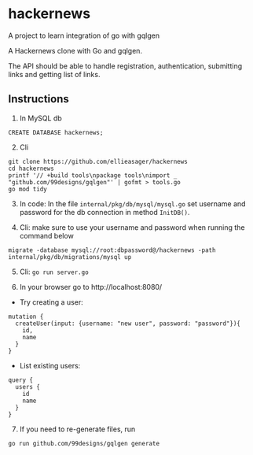 # hackernews
A project to learn integration of go with gqlgen

A Hackernews clone with Go and gqlgen. 

The API should be able to handle registration, authentication, submitting links and getting list of links.

## Instructions

1. In MySQL db
```
CREATE DATABASE hackernews;
```

2. Cli
```
git clone https://github.com/ellieasager/hackernews
cd hackernews
printf '// +build tools\npackage tools\nimport _ "github.com/99designs/gqlgen"' | gofmt > tools.go
go mod tidy
```

3. In code:
In the file `internal/pkg/db/mysql/mysql.go` set username and password for the db connection in method `InitDB()`.

4. Cli: make sure to use your username and password when running the command below
```
migrate -database mysql://root:dbpassword@/hackernews -path internal/pkg/db/migrations/mysql up
```

5. Cli: `go run server.go`

6. In your browser go to http://localhost:8080/

- Try creating a user:
```
mutation {
  createUser(input: {username: "new user", password: "password"}){
    id,
    name
  }
}
```

- List existing users:
```
query {
  users {
    id
    name
  }
}
```

7. If you need to re-generate files, run 
```
go run github.com/99designs/gqlgen generate
```
